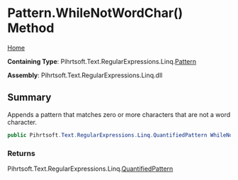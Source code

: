 # Pattern\.WhileNotWordChar\(\) Method

[Home](../../../../../../README.md)

**Containing Type**: Pihrtsoft\.Text\.RegularExpressions\.Linq\.[Pattern](../README.md)

**Assembly**: Pihrtsoft\.Text\.RegularExpressions\.Linq\.dll

## Summary

Appends a pattern that matches zero or more characters that are not a word character\.

```csharp
public Pihrtsoft.Text.RegularExpressions.Linq.QuantifiedPattern WhileNotWordChar()
```

### Returns

Pihrtsoft\.Text\.RegularExpressions\.Linq\.[QuantifiedPattern](../../QuantifiedPattern/README.md)

